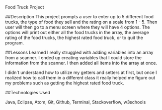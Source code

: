 Food Truck Project

##Description
This project prompts a user to enter up to 5 different food trucks, the type of food they sell and the rating on a scale from 1 - 5. Then user will then go to a menu screen where they will have 4 options. The options will print out either all the food trucks in the array, the average rating of the food trucks, the highest rated food truck, or to quit the program.

##Lessons Learned
I really struggled with adding variables into an array from a scanner. I ended up creating variables that I could store the information from the scanner. I then added all items into the array at once.

I didn't understand how to utilize my getters and setters at first, but once I realized how to call them in a different class it really helped me figure out my problems such as getting the highest rated food truck.

##Technologies Used

Java, Eclipse, Atom, Git, Github, Terminal, Stackoverflow, w3schools
